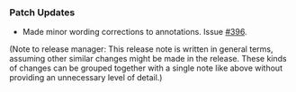 ### Patch Updates

- Made minor wording corrections to annotations. Issue [#396](https://github.com/semanticarts/gist/issues/396).

(Note to release manager: This release note is written in general terms, assuming other similar changes might be made in the release. These kinds of changes can be grouped together with a single note like above without providing an unnecessary level of detail.)
